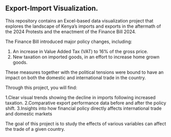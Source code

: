 ## Export-Import Visualization.

This repository contains an Excel-based data visualization project that explores the landscape of Kenya’s imports and exports in the aftermath of the 2024 Protests and the enactment of the Finance Bill 2024.

The Finance Bill introduced major policy changes, including:

1. An increase in Value Added Tax (VAT) to 16% of the gross price.
2. New taxation on imported goods, in an effort to increase home grown goods.

These measures together with the political tensions were bound to have an impact on both the domestic and international trade in the country.

Through this project, you will find:

1.Clear visual trends showing the decline in imports following increased taxation.
2.Comparative export performance data before and after the policy shift.
3.Insights into how financial policy directly affects international trade and domestic markets

The goal of this project is to study the effects of various variables can affect the trade of a given country.
